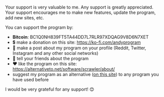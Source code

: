 Your support is very valuable to me. Any support is greatly appreciated. Your support encourages me to make new features, update the program, add new sites, etc.

You can support the program by:
  - **Bitcoin**: BC1Q0NH839FT5TA44DD7L7RLR97XDQAG9V8D6N7XET
  - :heavy_dollar_sign: make a donation on this site: https://ko-fi.com/andyprogram
  - :repeat: make a post about my program on your profile (Reddit, Twitter, Instagram and any other social networks)
  - :speech_balloon: tell your friends about the program
  - :heart: like the program on this site: https://alternativeto.net/software/scrawler/about/
  - suggest my program as an alternative ([on this site](https://alternativeto.net/software/scrawler/about/)) to any program you have used before

I would be very grateful for any support! :blush:
